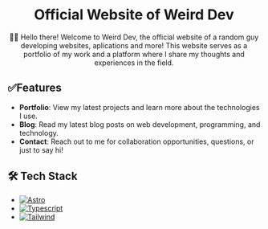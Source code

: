 
<div align='center'>

# Official Website of Weird Dev

👋🏼 Hello there! Welcome to Weird Dev, the official website of a random guy developing websites, aplications and more! This website serves as a portfolio of my work and a platform where I share my thoughts and experiences in the field.

</div>

## ✅Features

- **Portfolio**: View my latest projects and learn more about the technologies I use.
- **Blog**: Read my latest blog posts on web development, programming, and technology.
- **Contact**: Reach out to me for collaboration opportunities, questions, or just to say hi!

## 🛠️ Tech Stack

- [![Astro][astro-badge]][astro-url]
- [![Typescript][typescript-badge]][typescript-url]
- [![Tailwind][tailwind-badge]][tailwind-url]


[astro-url]: https://astro.build/
[astro-badge]: https://img.shields.io/badge/Astro-fff?style=for-the-badge&logo=astro&logoColor=bd303a&color=352563

[typescript-url]: https://www.typescriptlang.org/
[typescript-badge]: https://img.shields.io/badge/Typescript-007ACC?style=for-the-badge&logo=typescript&logoColor=white&color=blue

[tailwind-url]: https://tailwindcss.com/
[tailwind-badge]: https://img.shields.io/badge/Tailwind-ffffff?style=for-the-badge&logo=tailwindcss&logoColor=38bdf8